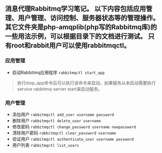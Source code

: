 消息代理Rabbitmq学习笔记。
以下内容包括应用管理、用户管理、访问控制、服务器状态等的管理操作。其它文件夹是php-amqplib(php写的Rabbitmq库)的一些用法示例，可以根据目录下的文档进行测试。
只有root和rabbit用户可以使用rabbitmqctl。
---
### 应用管理
* 启动Rabbitmq应用程序 `rabbitmqctl start_app`
>执行stop_app命令后可以执行该命令来启动，如果服务从未启动需要执行service rabbitmq-server start来启动服务。
### 用户管理
* 添加用户 `rabbitmqctl add_user username password`
* 删除用户 `rabbitmqctl delete_user username`
* 修改密码 `rabbitmqctl change_password username newpassword`
* 清除用户密码 `rabbitmqctl clear_password username`
* 验证用户 `rabbitmqctl authenticate_user username password`
* 用户列表 `rabbitmqctl list_users`